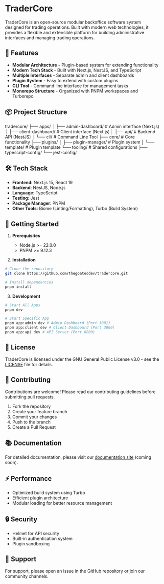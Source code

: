 # TraderCore

TraderCore is an open-source modular backoffice software system designed for trading operations. Built with modern web technologies, it provides a flexible and extensible platform for building administrative interfaces and managing trading operations.

## 🚀 Features

- **Modular Architecture** - Plugin-based system for extending functionality
- **Modern Tech Stack** - Built with Next.js, NestJS, and TypeScript
- **Multiple Interfaces** - Separate admin and client dashboards
- **Plugin System** - Easy to extend with custom plugins
- **CLI Tool** - Command line interface for management tasks
- **Monorepo Structure** - Organized with PNPM workspaces and Turborepo

## 📦 Project Structure

tradercore/
├── apps/
│   ├── admin-dashboard/ # Admin interface (Next.js)
│   ├── client-dashboard/ # Client interface (Next.js)
│   ├── api/ # Backend API (NestJS)
│   └── cli/ # Command Line Tool
├── core/ # Core functionality
├── plugins/
│   ├── plugin-manager/ # Plugin system
│   └── template/ # Plugin template
└── tooling/ # Shared configurations
    ├── typescript-config/
    └── jest-config/



## 🛠️ Tech Stack

- **Frontend**: Next.js 15, React 19
- **Backend**: NestJS, Node.js
- **Language**: TypeScript
- **Testing**: Jest
- **Package Manager**: PNPM
- **Other Tools**: Biome (Linting/Formatting), Turbo (Build System)

## 🚦 Getting Started

1. **Prerequisites**
   - Node.js >= 22.0.0
   - PNPM >= 9.12.3

2. **Installation**

```bash
# Clone the repository
git clone https://github.com/thegoateddev/tradercore.git

# Install dependencies
pnpm install
```

3. **Development**

```bash
# Start All Apps
pnpm dev

# Start Specific App
pnpm app:admin dev # Admin Dashboard (Port 3001)
pnpm app:client dev # Client Dashboard (Port 3000)
pnpm app:api dev # API Server (Port 8080)
```

## 📝 License

TraderCore is licensed under the GNU General Public License v3.0 - see the [LICENSE](LICENSE) file for details.

## 🤝 Contributing

Contributions are welcome! Please read our contributing guidelines before submitting pull requests.

1. Fork the repository
2. Create your feature branch
3. Commit your changes
4. Push to the branch
5. Create a Pull Request

## 📚 Documentation

For detailed documentation, please visit our [documentation site](https://docs.tradercore.dev) (coming soon).

## ⚡ Performance

- Optimized build system using Turbo
- Efficient plugin architecture
- Modular loading for better resource management

## 🔒 Security

- Helmet for API security
- Built-in authentication system
- Plugin sandboxing

## 🌟 Support

For support, please open an issue in the GitHub repository or join our community channels.
